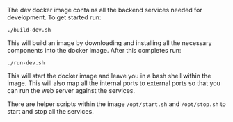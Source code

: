 
The dev docker image contains all the backend services needed for development. To get started run:

```
./build-dev.sh
```

This will build an image by downloading and installing all the necessary components into the docker image. After
this completes run:

```
./run-dev.sh
```

This will start the docker image and leave you in a bash shell within the image. This will also map all the internal
ports to external ports so that you can run the web server against the services.

There are helper scripts within the image `/opt/start.sh` and `/opt/stop.sh` to start and stop all the services.
